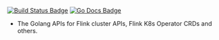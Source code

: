 [![Build Status Badge]][Build Status]
[![Go Docs Badge]][Go Docs]

[Build Status Badge]: https://github.com/haoxins/flink-apis-go/actions/workflows/test.yaml/badge.svg
[Build Status]: https://github.com/haoxins/flink-apis-go/actions/workflows/test.yaml
[Go Docs Badge]: https://pkg.go.dev/badge/github.com/haoxins/flink-apis-go
[Go Docs]: https://pkg.go.dev/github.com/haoxins/flink-apis-go

* The Golang APIs for Flink cluster APIs, Flink K8s Operator CRDs and others.
